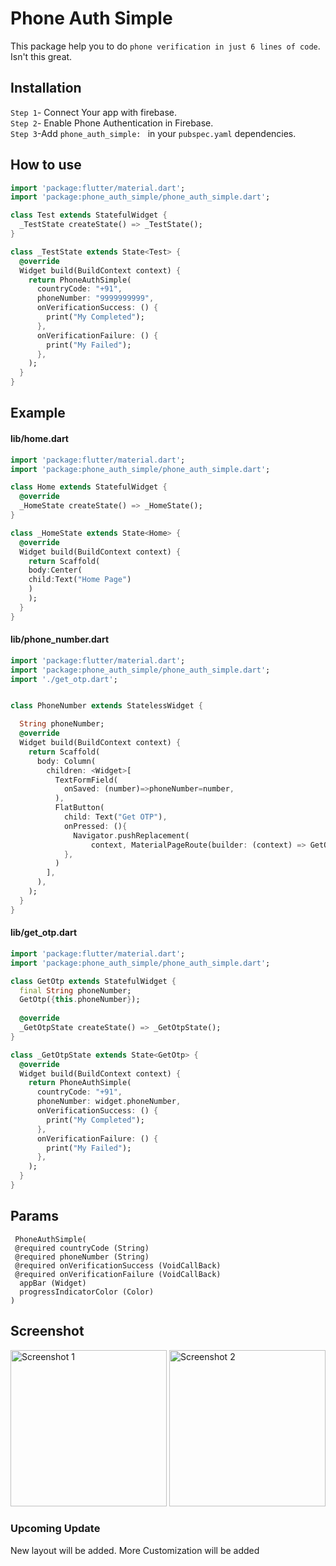 # Phone Auth Simple

This package help you to do `phone verification in just 6 lines of code`. Isn't this great.

## Installation 

`Step 1`- Connect Your app with firebase.  
`Step 2`- Enable Phone Authentication in Firebase.   
`Step 3`-Add `phone_auth_simple: ` in your `pubspec.yaml` dependencies.  

## How to use
```dart
import 'package:flutter/material.dart';
import 'package:phone_auth_simple/phone_auth_simple.dart';

class Test extends StatefulWidget {
  _TestState createState() => _TestState();
}

class _TestState extends State<Test> {
  @override
  Widget build(BuildContext context) {
    return PhoneAuthSimple(
      countryCode: "+91",
      phoneNumber: "9999999999",
      onVerificationSuccess: () {
        print("My Completed");
      },
      onVerificationFailure: () {
        print("My Failed");
      },
    );
  }
}
```

## Example

#### lib/home.dart
```dart
import 'package:flutter/material.dart';
import 'package:phone_auth_simple/phone_auth_simple.dart';

class Home extends StatefulWidget {
  @override
  _HomeState createState() => _HomeState();
}

class _HomeState extends State<Home> {
  @override
  Widget build(BuildContext context) {
    return Scaffold(
    body:Center(
    child:Text("Home Page")
    )
    );
  }
}
```

#### lib/phone_number.dart
```dart
import 'package:flutter/material.dart';
import 'package:phone_auth_simple/phone_auth_simple.dart';
import './get_otp.dart';


class PhoneNumber extends StatelessWidget {

  String phoneNumber;
  @override
  Widget build(BuildContext context) {
    return Scaffold(
      body: Column(
        children: <Widget>[
          TextFormField(
            onSaved: (number)=>phoneNumber=number,
          ),
          FlatButton(
            child: Text("Get OTP"),
            onPressed: (){
              Navigator.pushReplacement(
                  context, MaterialPageRoute(builder: (context) => GetOtp(phoneNumber:phoneNumber)));
            },
          )
        ],
      ),
    );
  }
}

```
#### lib/get_otp.dart
```dart
import 'package:flutter/material.dart';
import 'package:phone_auth_simple/phone_auth_simple.dart';

class GetOtp extends StatefulWidget {
  final String phoneNumber;
  GetOtp({this.phoneNumber});
  
  @override
  _GetOtpState createState() => _GetOtpState();
}

class _GetOtpState extends State<GetOtp> {
  @override
  Widget build(BuildContext context) {
    return PhoneAuthSimple(
      countryCode: "+91",
      phoneNumber: widget.phoneNumber,
      onVerificationSuccess: () {
        print("My Completed");
      },
      onVerificationFailure: () {
        print("My Failed");
      },
    );
  }
}

```


## Params
  
  ```
   PhoneAuthSimple(
   @required countryCode (String) 
   @required phoneNumber (String)
   @required onVerificationSuccess (VoidCallBack)
   @required onVerificationFailure (VoidCallBack)
    appBar (Widget)
    progressIndicatorColor (Color)
  )
  ```
  
## Screenshot
<img src="/screenshot/screen1.JPEG" alt="Screenshot 1" height="250em"/>
<img src="/screenshot/screen2.JPEG" alt="Screenshot 2" height="250em"/> 
  
### Upcoming Update
New layout will be added.
More Customization will be added  